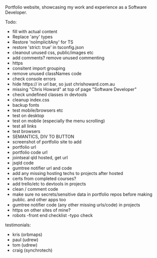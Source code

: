 Portfolio website, showcasing my work and experience as a Software Developer.

Todo:

- fill with actual content
- Replace 'any' types
- Restore 'noImplicitAny' for TS
- restore 'strict: true' in tsconfig.json
- cleanout unused css, public/images etc
- add comments? remove unused commenting
- https
- consitent import grouping
- remove unused classNames code
- check console errors
- hide https:// in url bar, so just chrishoward.com.au
- missing "Chris Howard" at top of page "Software Developer"
- check undefined classes in devtools
- cleanup index.css
- backup fonts
- test mobile/browsers etc
- test on desktop
- test on mobile (especially the menu scrolling)
- test all links
- test browsers
- SEMANTICS, DIV TO BUTTON
- screenshot of portfolio site to add
- portfolio url
- portfolio code url
- jointseal qld hosted, get url
- jsqld code
- gumtree notifier url and code
- add any missing hosting techs to projects after hosted
- certs from completed courses?
- add trello/etc to devtools in projects
- clean / comment code
- make sure no secrets/sensitive data in portfolio repos before making public. and other apps too
- gumtree notifier code (any other missing urls/code) in projects
- https on other sites of mine?
- robots
  -front end checklist
  -typo check

testimonials:

- kris (orbmaps)
- paul (udrew)
- tom (udrew)
- craig (synchrotech)
